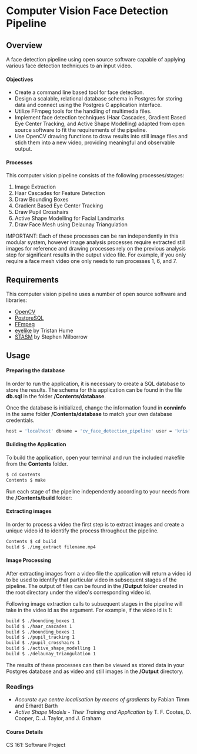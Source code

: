 # Computer Vision Face Detection Pipeline

## Overview
A face detection pipeline using open source software capable of applying various face detection techniques to an input video.

#### Objectives
- Create a command line based tool for face detection.
- Design a scalable, relational database schema in Postgres for storing data and connect using the Postgres C application interface.
- Utilize FFmpeg tools for the handling of multimedia files.
- Implement face detection techniques (Haar Cascades, Gradient Based Eye Center Tracking, and Active Shape Modelling) adapted from open source software to fit the requirements of the pipeline.
- Use OpenCV drawing functions to draw results into still image files and stich them into a new video, providing meaningful and observable output.

#### Processes
This computer vision pipeline consists of the following processes/stages:
1. Image Extraction
2. Haar Cascades for Feature Detection
3. Draw Bounding Boxes
4. Gradient Based Eye Center Tracking
5. Draw Pupil Crosshairs
6. Active Shape Modelling for Facial Landmarks
7. Draw Face Mesh using Delaunay Triangulation

IMPORTANT: Each of these processes can be ran independently in this modular system, however image analysis processes require extracted still images for reference and drawing processes rely on the previous analysis step for significant results in the output video file. For example, if you only require a face mesh video one only needs to run processes 1, 6, and 7.

## Requirements
This computer vision pipeline uses a number of open source software and libraries:

- [OpenCV](http://opencv.org/)
- [PostgreSQL](https://www.postgresql.org)
- [FFmpeg](https://ffmpeg.org/)
- [eyelike](https://github.com/trishume/eyeLike) by Tristan Hume
- [STASM](http://www.milbo.users.sonic.net/stasm/) by Stephen Milborrow

## Usage
#### Preparing the database
In order to run the application, it is necessary to create a SQL database to store the results. The schema for this application can be found in the file **db.sql** in the folder **/Contents/database**.

Once the database is initialized, change the information found in **conninfo** in the same folder **/Contents/database** to match your own database credentials.
```sh
host = 'localhost' dbname = 'cv_face_detection_pipeline' user = 'kris' password = 'cvface'
```
#### Building the Application
To build the application, open your terminal and run the included makefile from the **Contents** folder.
```sh
$ cd Contents
Contents $ make
```
Run each stage of the pipeline independently according to your needs from the **/Contents/build** folder:

#### Extracting images
In order to process a video the first step is to extract images and create a unique video id to identify the process throughout the pipeline.
```sh
Contents $ cd build
build $ ./img_extract filename.mp4
```

#### Image Processing
After extracting images from a video file the application will return a video id to be used to identify that particular video in subsequent stages of the pipeline. The output of files can be found in the **/Output** folder created in the root directory under the video's corresponding video id.

Following image extraction calls to subsequent stages in the pipeline will take in the video id as the argument. For example, if the video id is 1:
```sh
build $ ./bounding_boxes 1
build $ ./haar_cascades 1
build $ ./bounding_boxes 1
build $ ./pupil_tracking 1
build $ ./pupil_crosshairs 1
build $ ./active_shape_modelling 1
build $ ./delaunay_triangulation 1
```
The results of these processes can then be viewed as stored data in your Postgres database and as video and still images in the **/Output** directory.

### Readings
- *Accurate eye centre localisation by means of gradients* by Fabian Timm and Erhardt Barth
- *Active Shape Models - Their Training and Application* by T. F. Cootes, D. Cooper, C. J. Taylor, and J. Graham


#### Course Details
CS 161: Software Project
